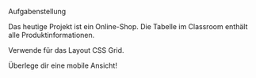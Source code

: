Aufgabenstellung

Das heutige Projekt ist ein Online-Shop. Die Tabelle im Classroom enthält alle Produktinformationen.

Verwende für das Layout CSS Grid. 

Überlege dir eine mobile Ansicht!

